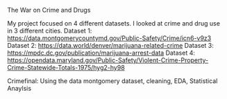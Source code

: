 The War on Crime and Drugs


My project focused on 4 different datasets. I looked at crime and drug use in 3 different cities.
Dataset 1: https://data.montgomerycountymd.gov/Public-Safety/Crime/icn6-v9z3
Dataset 2: https://data.world/denver/marijuana-related-crime
Dataset 3: https://mpdc.dc.gov/publication/marijuana-arrest-data
Dataset 4: https://opendata.maryland.gov/Public-Safety/Violent-Crime-Property-Crime-Statewide-Totals-1975/hyg2-hy98

Crimefinal: Using the data montgomery dataset, cleaning, EDA, Statistical Anaylsis 
